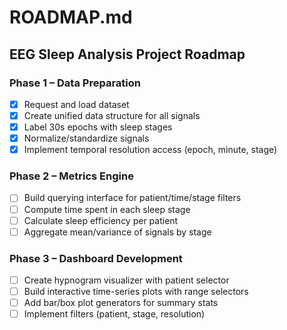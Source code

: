 # ROADMAP.md

## EEG Sleep Analysis Project Roadmap

### Phase 1 – Data Preparation
- [x] Request and load dataset
- [x] Create unified data structure for all signals
- [x] Label 30s epochs with sleep stages
- [x] Normalize/standardize signals
- [x] Implement temporal resolution access (epoch, minute, stage)

### Phase 2 – Metrics Engine
- [ ] Build querying interface for patient/time/stage filters
- [ ] Compute time spent in each sleep stage
- [ ] Calculate sleep efficiency per patient
- [ ] Aggregate mean/variance of signals by stage

### Phase 3 – Dashboard Development
- [ ] Create hypnogram visualizer with patient selector
- [ ] Build interactive time-series plots with range selectors
- [ ] Add bar/box plot generators for summary stats
- [ ] Implement filters (patient, stage, resolution)
